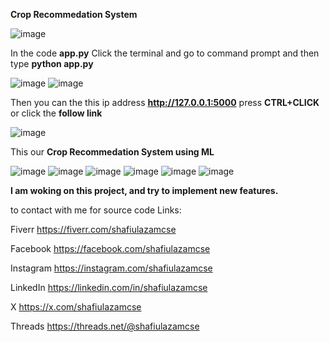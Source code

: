 **Crop Recommedation System**

![image](https://github.com/user-attachments/assets/662dde23-6c21-4626-8f7f-50166a7f9ab5)



In the code **app.py** Click the terminal and go to command prompt and then type **python app.py**

![image](https://github.com/user-attachments/assets/7accfc14-db84-4c40-95f6-95125ebb4072)
![image](https://github.com/user-attachments/assets/50ec1ec7-6476-4e11-a4ce-146f43a4957d)



Then you can the this ip address **http://127.0.0.1:5000** press **CTRL+CLICK** or click the **follow link**

![image](https://github.com/user-attachments/assets/6d646c0a-6b05-4693-a6aa-fc5680501cc1)



This our **Crop Recommedation System using ML**

![image](https://github.com/user-attachments/assets/26e3a26a-1b36-4e54-a2f7-ce25a0eb46aa)
![image](https://github.com/user-attachments/assets/b0d79d94-5617-4566-8c1d-a4ba22321cfc)
![image](https://github.com/user-attachments/assets/cbd32522-f1d7-4e57-a71f-6e8df630d8ae)
![image](https://github.com/user-attachments/assets/f7509282-e3c2-4d33-848e-facbd997b8b3)
![image](https://github.com/user-attachments/assets/22d526e1-1fde-4ca1-a283-e53da5e184ab)
![image](https://github.com/user-attachments/assets/758fc2e7-8362-4f4c-8d28-997e86371598)

**I am woking on this project, and try to implement new features.**


to contact with me for source code
Links:

Fiverr
https://fiverr.com/shafiulazamcse

Facebook
https://facebook.com/shafiulazamcse

Instagram
https://instagram.com/shafiulazamcse

LinkedIn
https://linkedin.com/in/shafiulazamcse

X
https://x.com/shafiulazamcse

Threads
https://threads.net/@shafiulazamcse
